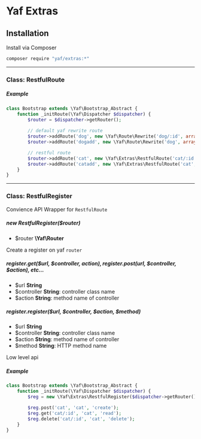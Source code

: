 # Yaf Extras


## Installation

Install via Composer

```sh
composer require "yaf/extras:*"
```


----

### Class: RestfulRoute


##### Example
```php
class Bootstrap extends \Yaf\Bootstrap_Abstract {
    function _initRoute(\Yaf\Dispatcher $dispatcher) {
        $router = $dispatcher->getRouter();
        
        // default yaf rewrite route
        $router->addRoute('dog', new \Yaf\Route\Rewrite('dog/:id', array('controller' => 'dog', 'action' => 'read')));
        $router->addRoute('dogadd', new \Yaf\Route\Rewrite('dog', array('controller' => 'dog', 'action' => 'create')));

        // restful route
        $router->addRoute('cat', new \Yaf\Extras\RestfulRoute('cat/:id', array('controller' => 'cat', 'action' => 'read', method => 'get')));
        $router->addRoute('catadd', new \Yaf\Extras\RestfulRoute('cat', array('controller' => 'cat', 'action' => 'create', method => 'post')));
    }
}
```

----

### Class: RestfulRegister

Convience API Wrapper for `RestfulRoute`


##### new RestfulRegister($router)

- $router **\Yaf\Router**

Create a register on yaf `router`


##### register.get($url, $controller, $action), register.post($url, $controller, $action), etc...

- $url **String**
- $controller **String**: controller class name
- $action **String**: method name of controller


##### register.register($url, $controller, $action, $method)

- $url **String**
- $controller **String**: controller class name
- $action **String**: method name of controller
- $method **String**: HTTP method name

Low level api


##### Example
```php
class Bootstrap extends \Yaf\Bootstrap_Abstract {
    function _initRoute(\Yaf\Dispatcher $dispatcher) {
        $reg = new \Yaf\Extras\RestfulRegister($dispatcher->getRouter());

        $reg.post('cat', 'cat', 'create');
        $reg.get('cat/:id', 'cat', 'read');
        $reg.delete('cat/:id', 'cat', 'delete');
    }
}
```